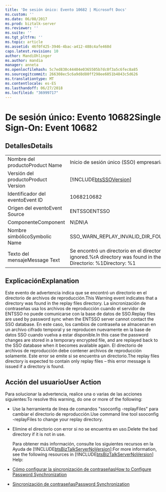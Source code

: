 ```yaml
---
title: 'De sesión único: Evento 10682 | Microsoft Docs'
ms.custom: ''
ms.date: 06/08/2017
ms.prod: biztalk-server
ms.reviewer: ''
ms.suite: ''
ms.tgt_pltfrm: ''
ms.topic: article
ms.assetid: 46f0f425-3946-4bac-a412-488c4afe460d
caps.latest.revision: 10
author: MandiOhlinger
ms.author: mandia
manager: anneta
ms.openlocfilehash: 5c7ed830c44404e0365505b7dc0f3a5c6fec8a85
ms.sourcegitcommit: 266308ec5c6a9d8d80ff298ee6051b4843c5d626
ms.translationtype: MT
ms.contentlocale: es-ES
ms.lasthandoff: 06/27/2018
ms.locfileid: "36999717"
---
```

# <a name="single-sign-on-event-10682"></a><span data-ttu-id="586cb-102">De sesión único: Evento 10682</span><span class="sxs-lookup"><span data-stu-id="586cb-102">Single Sign-On: Event 10682</span></span>
## <a name="details"></a><span data-ttu-id="586cb-103">Detalles</span><span class="sxs-lookup"><span data-stu-id="586cb-103">Details</span></span>  

|                 |                                                                                                |
|-----------------|------------------------------------------------------------------------------------------------|
|  <span data-ttu-id="586cb-104">Nombre del producto</span><span class="sxs-lookup"><span data-stu-id="586cb-104">Product Name</span></span>   |                                   <span data-ttu-id="586cb-105">Inicio de sesión único (SSO) empresarial</span><span class="sxs-lookup"><span data-stu-id="586cb-105">Enterprise Single Sign-On</span></span>                                    |
| <span data-ttu-id="586cb-106">Versión del producto</span><span class="sxs-lookup"><span data-stu-id="586cb-106">Product Version</span></span> |                   [!INCLUDE[btsSSOVersion](../includes/btsssoversion-md.md)]                   |
|    <span data-ttu-id="586cb-107">Identificador del evento</span><span class="sxs-lookup"><span data-stu-id="586cb-107">Event ID</span></span>     |                                             <span data-ttu-id="586cb-108">10682</span><span class="sxs-lookup"><span data-stu-id="586cb-108">10682</span></span>                                              |
|  <span data-ttu-id="586cb-109">Origen del evento</span><span class="sxs-lookup"><span data-stu-id="586cb-109">Event Source</span></span>   |                                             <span data-ttu-id="586cb-110">ENTSSO</span><span class="sxs-lookup"><span data-stu-id="586cb-110">ENTSSO</span></span>                                             |
|    <span data-ttu-id="586cb-111">Componente</span><span class="sxs-lookup"><span data-stu-id="586cb-111">Component</span></span>    |                                              <span data-ttu-id="586cb-112">N\D</span><span class="sxs-lookup"><span data-stu-id="586cb-112">N\A</span></span>                                               |
|  <span data-ttu-id="586cb-113">Nombre simbólico</span><span class="sxs-lookup"><span data-stu-id="586cb-113">Symbolic Name</span></span>  |                               <span data-ttu-id="586cb-114">SSO_WARN_REPLAY_INVALID_DIR_FOUND</span><span class="sxs-lookup"><span data-stu-id="586cb-114">SSO_WARN_REPLAY_INVALID_DIR_FOUND</span></span>                                |
|  <span data-ttu-id="586cb-115">Texto del mensaje</span><span class="sxs-lookup"><span data-stu-id="586cb-115">Message Text</span></span>   | <span data-ttu-id="586cb-116">Se encontró un directorio en el directorio de archivos de reproducción - será ignored.%r</span><span class="sxs-lookup"><span data-stu-id="586cb-116">A directory was found in the replay files directory - it will be ignored.%r</span></span><br /><span data-ttu-id="586cb-117">Directorio: %1</span><span class="sxs-lookup"><span data-stu-id="586cb-117">Directory: %1</span></span> |

## <a name="explanation"></a><span data-ttu-id="586cb-118">Explicación</span><span class="sxs-lookup"><span data-stu-id="586cb-118">Explanation</span></span>  
 <span data-ttu-id="586cb-119">Este evento de advertencia indica que se encontró un directorio en el directorio de archivos de reproducción.</span><span class="sxs-lookup"><span data-stu-id="586cb-119">This Warning event indicates that a directory was found in the replay files directory.</span></span> <span data-ttu-id="586cb-120">La sincronización de contraseñas usa los archivos de reproducción cuando el servidor de ENTSSO no puede comunicarse con la base de datos de SSO.</span><span class="sxs-lookup"><span data-stu-id="586cb-120">Replay files are used by password sync when the ENTSSO server cannot contact the SSO database.</span></span> <span data-ttu-id="586cb-121">En este caso, los cambios de contraseña se almacenan en un archivo cifrado temporal y se reproducen nuevamente en la base de datos SSO cuando vuelva a estar disponible.</span><span class="sxs-lookup"><span data-stu-id="586cb-121">In this case the password changes are stored in a temporary encrypted file, and are replayed back to the SSO database when it becomes available again.</span></span> <span data-ttu-id="586cb-122">El directorio de archivos de reproducción debe contener archivos de reproducción solamente. Este error se emite si se encuentra un directorio.</span><span class="sxs-lookup"><span data-stu-id="586cb-122">The replay files directory is expected to contain only replay files – this error message is issued if a directory is found.</span></span>  

## <a name="user-action"></a><span data-ttu-id="586cb-123">Acción del usuario</span><span class="sxs-lookup"><span data-stu-id="586cb-123">User Action</span></span>  
 <span data-ttu-id="586cb-124">Para solucionar la advertencia, realice una o varias de las acciones siguientes:</span><span class="sxs-lookup"><span data-stu-id="586cb-124">To resolve this warning, do one or more of the following:</span></span>  

- <span data-ttu-id="586cb-125">Use la herramienta de línea de comandos "ssoconfig -replayFiles" para cambiar el directorio de reproducción.</span><span class="sxs-lookup"><span data-stu-id="586cb-125">Use command line tool ssoconfig -replayFiles to  change your replay directory.</span></span>  

- <span data-ttu-id="586cb-126">Elimine el directorio con error si no se encuentra en uso.</span><span class="sxs-lookup"><span data-stu-id="586cb-126">Delete the bad directory if it is not in use.</span></span>  

  <span data-ttu-id="586cb-127">Para obtener más información, consulte los siguientes recursos en la Ayuda de [!INCLUDE[btsBizTalkServerNoVersion](../includes/btsbiztalkservernoversion-md.md)]:</span><span class="sxs-lookup"><span data-stu-id="586cb-127">For more information, see the following resources in [!INCLUDE[btsBizTalkServerNoVersion](../includes/btsbiztalkservernoversion-md.md)] Help:</span></span>  

- [<span data-ttu-id="586cb-128">Cómo configurar la sincronización de contraseñas</span><span class="sxs-lookup"><span data-stu-id="586cb-128">How to Configure Password Synchronization</span></span>](../core/how-to-configure-password-synchronization.md)  

- [<span data-ttu-id="586cb-129">Sincronización de contraseñas</span><span class="sxs-lookup"><span data-stu-id="586cb-129">Password Synchronization</span></span>](../core/password-synchronization2.md)
